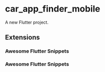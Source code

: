# car_app_finder_mobile

A new Flutter project.

## Extensions
### Awesome Flutter Snippets
### Awesome Flutter Snippets

